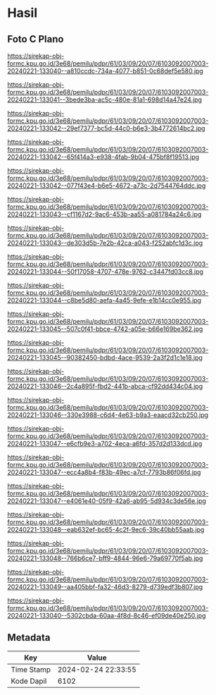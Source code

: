 # Hasil

## Foto C Plano

https://sirekap-obj-formc.kpu.go.id/3e68/pemilu/pdpr/61/03/09/20/07/6103092007003-20240221-133040--a810ccdc-734a-4077-b851-0c68def5e580.jpg

https://sirekap-obj-formc.kpu.go.id/3e68/pemilu/pdpr/61/03/09/20/07/6103092007003-20240221-133041--3bede3ba-ac5c-480e-81a1-698d14a47e24.jpg

https://sirekap-obj-formc.kpu.go.id/3e68/pemilu/pdpr/61/03/09/20/07/6103092007003-20240221-133042--29ef7377-bc5d-44c0-b6e3-3b4772614bc2.jpg

https://sirekap-obj-formc.kpu.go.id/3e68/pemilu/pdpr/61/03/09/20/07/6103092007003-20240221-133042--65f414a3-e938-4fab-9b04-475bf8f19513.jpg

https://sirekap-obj-formc.kpu.go.id/3e68/pemilu/pdpr/61/03/09/20/07/6103092007003-20240221-133042--077f43e4-b6e5-4672-a73c-2d7544764ddc.jpg

https://sirekap-obj-formc.kpu.go.id/3e68/pemilu/pdpr/61/03/09/20/07/6103092007003-20240221-133043--cf1167d2-9ac6-453b-aa55-a081784a24c6.jpg

https://sirekap-obj-formc.kpu.go.id/3e68/pemilu/pdpr/61/03/09/20/07/6103092007003-20240221-133043--de303d5b-7e2b-42ca-a043-f252abfc1d3c.jpg

https://sirekap-obj-formc.kpu.go.id/3e68/pemilu/pdpr/61/03/09/20/07/6103092007003-20240221-133044--50f17058-4707-478e-9762-c3447fd03cc8.jpg

https://sirekap-obj-formc.kpu.go.id/3e68/pemilu/pdpr/61/03/09/20/07/6103092007003-20240221-133044--c8be5d80-aefa-4a45-9efe-e1b14cc0e955.jpg

https://sirekap-obj-formc.kpu.go.id/3e68/pemilu/pdpr/61/03/09/20/07/6103092007003-20240221-133045--507c0f41-bbce-4742-a05e-b66e169be362.jpg

https://sirekap-obj-formc.kpu.go.id/3e68/pemilu/pdpr/61/03/09/20/07/6103092007003-20240221-133045--90382450-bdbd-4ace-9539-2a3f2d1c1e18.jpg

https://sirekap-obj-formc.kpu.go.id/3e68/pemilu/pdpr/61/03/09/20/07/6103092007003-20240221-133046--2c4a895f-fbd2-441b-abca-cf92dd434c04.jpg

https://sirekap-obj-formc.kpu.go.id/3e68/pemilu/pdpr/61/03/09/20/07/6103092007003-20240221-133046--330e3988-c6d4-4e63-b9a3-eaacd32cb250.jpg

https://sirekap-obj-formc.kpu.go.id/3e68/pemilu/pdpr/61/03/09/20/07/6103092007003-20240221-133047--e6cfb9e3-a702-4eca-a6fd-357d2d133dcd.jpg

https://sirekap-obj-formc.kpu.go.id/3e68/pemilu/pdpr/61/03/09/20/07/6103092007003-20240221-133047--ecc4a8b4-f83b-49ec-a7cf-7793b86f06fd.jpg

https://sirekap-obj-formc.kpu.go.id/3e68/pemilu/pdpr/61/03/09/20/07/6103092007003-20240221-133047--e4061e40-05f9-42a6-ab95-5d934c3de56e.jpg

https://sirekap-obj-formc.kpu.go.id/3e68/pemilu/pdpr/61/03/09/20/07/6103092007003-20240221-133048--eab632ef-bc65-4c2f-9ec6-39c40bb55aab.jpg

https://sirekap-obj-formc.kpu.go.id/3e68/pemilu/pdpr/61/03/09/20/07/6103092007003-20240221-133048--766b6ce7-bff9-4844-96e6-79a69770f5ab.jpg

https://sirekap-obj-formc.kpu.go.id/3e68/pemilu/pdpr/61/03/09/20/07/6103092007003-20240221-133049--aa405bbf-fa32-46d3-8279-d739edf3b807.jpg

https://sirekap-obj-formc.kpu.go.id/3e68/pemilu/pdpr/61/03/09/20/07/6103092007003-20240221-133040--5302cbda-60aa-4f8d-8c46-ef09de40e250.jpg


## Metadata

| Key        | Value               |
| ---------- | ------------------- |
| Time Stamp | 2024-02-24 22:33:55 |
| Kode Dapil | 6102                |




